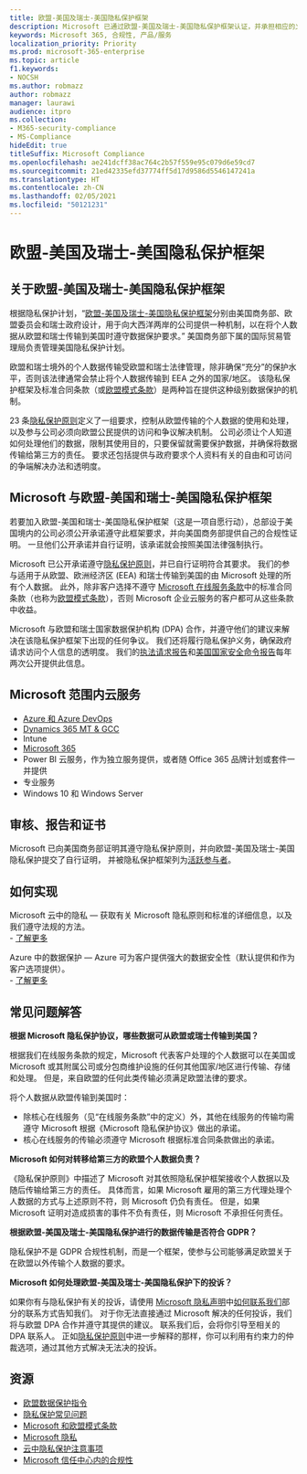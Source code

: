 ```yaml
---
title: 欧盟-美国及瑞士-美国隐私保护框架
description: Microsoft 已通过欧盟-美国及瑞士-美国隐私保护框架认证，并承担相应的义务。
keywords: Microsoft 365, 合规性, 产品/服务
localization_priority: Priority
ms.prod: microsoft-365-enterprise
ms.topic: article
f1.keywords:
- NOCSH
ms.author: robmazz
author: robmazz
manager: laurawi
audience: itpro
ms.collection:
- M365-security-compliance
- MS-Compliance
hideEdit: true
titleSuffix: Microsoft Compliance
ms.openlocfilehash: ae241dcff38ac764c2b57f559e95c079d6e59cd7
ms.sourcegitcommit: 21ed42335efd37774ff5d17d9586d5546147241a
ms.translationtype: HT
ms.contentlocale: zh-CN
ms.lasthandoff: 02/05/2021
ms.locfileid: "50121231"
---
```

# <a name="eu-us-and-swiss-us-privacy-shield-frameworks"></a>欧盟-美国及瑞士-美国隐私保护框架

## <a name="about-the-eu-us-and-swiss-us-privacy-shield-frameworks"></a>关于欧盟-美国及瑞士-美国隐私保护框架

根据隐私保护计划，“[欧盟-美国及瑞士-美国隐私保护框架](https://www.privacyshield.gov/welcome)分别由美国商务部、欧盟委员会和瑞士政府设计，用于向大西洋两岸的公司提供一种机制，以在将个人数据从欧盟和瑞士传输到美国时遵守数据保护要求。” 美国商务部下属的国际贸易管理局负责管理美国隐私保护计划。

欧盟和瑞士境外的个人数据传输受欧盟和瑞士法律管理，除非确保“充分”的保护水平，否则该法律通常会禁止将个人数据传输到 EEA 之外的国家/地区。 该隐私保护框架及标准合同条款（或[欧盟模式条款](offering-EU-Model-Clauses.md)）是两种旨在提供这种级别数据保护的机制。

23 条[隐私保护原则](https://www.privacyshield.gov/article?id=Requirements-of-Participation)定义了一组要求，控制从欧盟传输的个人数据的使用和处理，以及参与公司必须向欧盟公民提供的访问和争议解决机制。 公司必须让个人知道如何处理他们的数据，限制其使用目的，只要保留就需要保护数据，并确保将数据传输给第三方的责任。 要求还包括提供与政府要求个人资料有关的自由和可访问的争端解决办法和透明度。

## <a name="microsoft-and-the-eu-us-and-swiss-us-privacy-shield-frameworks"></a>Microsoft 与欧盟-美国和瑞士-美国隐私保护框架

若要加入欧盟-美国和瑞士-美国隐私保护框架（这是一项自愿行动），总部设于美国境内的公司必须公开承诺遵守此框架要求，并向美国商务部提供自己的合规性证明。 一旦他们公开承诺并自行证明，该承诺就会按照美国法律强制执行。

Microsoft 已公开承诺遵守[隐私保护原则](https://www.privacyshield.gov/article?id=Requirements-of-Participation)，并已自行证明符合其要求。 我们的参与适用于从欧盟、欧洲经济区 (EEA) 和瑞士传输到美国的由 Microsoft 处理的所有个人数据。 此外，除非客户选择不遵守 [Microsoft 在线服务条款](https://www.microsoftvolumelicensing.com/DocumentSearch.aspx?Mode=3&DocumentTypeId=31)中的标准合同条款（也称为[欧盟模式条款](offering-eu-model-clauses.md)），否则 Microsoft 企业云服务的客户都可从这些条款中收益。

Microsoft 与欧盟和瑞士国家数据保护机构 (DPA) 合作，并遵守他们的建议来解决在该隐私保护框架下出现的任何争议。 我们还将履行隐私保护义务，确保政府请求访问个人信息的透明度。 我们的[执法请求报告](https://www.microsoft.com/corporate-responsibility/lerr)和[美国国家安全命令报告](https://www.microsoft.com/corporate-responsibility/fisa/)每年两次公开提供此信息。

## <a name="microsoft-in-scope-cloud-services"></a>Microsoft 范围内云服务

- [Azure 和 Azure DevOps](https://gallery.technet.microsoft.com/Overview-of-Azure-c1be3942)
- [Dynamics 365 MT & GCC](https://download.microsoft.com/download/E/1/9/E1977163-7A86-4812-AC18-C03ADC958AAF/Microsoft_Dynamics_365_Cloud_Service_Compliance_Datasheet.pdf)
- Intune
- [Microsoft 365](https://servicetrust.microsoft.com/ViewPage/TrustDocuments?command=Download&downloadType=Document&downloadId=9f756cce-b15d-45a9-94d7-6a583dee4401&docTab=6d000410-c9e9-11e7-9a91-892aae8839ad_Compliance_Guides)
- Power BI 云服务，作为独立服务提供，或者随 Office 365 品牌计划或套件一并提供
- 专业服务
- Windows 10 和 Windows Server

## <a name="audits-reports-and-certificates"></a>审核、报告和证书

Microsoft 已向美国商务部证明其遵守隐私保护原则，并向欧盟-美国及瑞士-美国隐私保护提交了自行证明， 并被隐私保护框架列为[活跃参与者](https://www.privacyshield.gov/participant?id=a2zt0000000KzNaAAK)。

## <a name="how-to-implement"></a>如何实现

Microsoft 云中的隐私 — 获取有关 Microsoft 隐私原则和标准的详细信息，以及我们遵守法规的方法。  
    - [了解更多](https://www.microsoft.com/download/details.aspx?id=55710)

Azure 中的数据保护 — Azure 可为客户提供强大的数据安全性（默认提供和作为客户选项提供）。  
    - [了解更多](/azure/security/azure-protection-of-customer-data)

## <a name="frequently-asked-questions"></a>常见问题解答

**根据 Microsoft 隐私保护协议，哪些数据可从欧盟或瑞士传输到美国？**

根据我们在线服务条款的规定，Microsoft 代表客户处理的个人数据可以在美国或 Microsoft 或其附属公司或分包商维护设施的任何其他国家/地区进行传输、存储和处理。 但是，来自欧盟的任何此类传输必须满足欧盟法律的要求。

将个人数据从欧盟传输到美国时：

- 除核心在线服务（见“在线服务条款”中的定义）外，其他在线服务的传输均需遵守 Microsoft 根据《Microsoft 隐私保护协议》做出的承诺。
- 核心在线服务的传输必须遵守 Microsoft 根据标准合同条款做出的承诺。

**Microsoft 如何对转移给第三方的欧盟个人数据负责？**

《隐私保护原则》中描述了 Microsoft 对其依照隐私保护框架接收个人数据以及随后传输给第三方的责任。 具体而言，如果 Microsoft 雇用的第三方代理处理个人数据的方式与上述原则不符，则 Microsoft 仍负有责任。 但是，如果 Microsoft 证明对造成损害的事件不负有责任，则 Microsoft 不承担任何责任。

**根据欧盟-美国及瑞士-美国隐私保护进行的数据传输是否符合 GDPR？**

隐私保护不是 GDPR 合规性机制，而是一个框架，使参与公司能够满足欧盟关于在欧盟以外传输个人数据的要求。

**Microsoft 如何处理欧盟-美国及瑞士-美国隐私保护下的投诉？**

如果你有与隐私保护有关的投诉，请使用 [Microsoft 隐私声明](https://privacy.microsoft.com/privacystatement)中[如何联系我们](https://privacy.microsoft.com/privacystatement#mainhowtocontactusmodule)部分的联系方式告知我们。 对于你无法直接通过 Microsoft 解决的任何投诉，我们将与欧盟 DPA 合作并遵守其提供的建议。 联系我们后，会将你引导至相关的 DPA 联系人。 正如[隐私保护原则](https://www.privacyshield.gov/article?id=Requirements-of-Participation)中进一步解释的那样，你可以利用有约束力的仲裁选项，通过其他方式解决无法决的投诉。

## <a name="resources"></a>资源

- [欧盟数据保护指令](https://eur-lex.europa.eu/legal-content/en/ALL/?uri=CELEX:31995L0046)
- [隐私保护常见问题](https://www.privacyshield.gov/article?id=FAQs)
- [Microsoft 和欧盟模式条款](offering-eu-model-clauses.md)
- [Microsoft 隐私](https://privacy.microsoft.com)
- [云中隐私保护注意事项](https://download.microsoft.com/download/0/9/D/09DE47F6-F9E5-4C14-B9E8-E8119A130ACC/Privacy_considerations_in_the_cloud.pdf)
- [Microsoft 信任中心内的合规性](https://www.microsoft.com/trust-center/compliance/compliance-overview)
